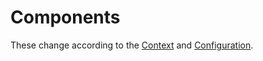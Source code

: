 # Components

These change according to the [Context](./context.md) and [Configuration](./configuration.md).

<ComponentsListComponent/>
